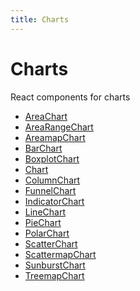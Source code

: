 ```yaml
---
title: Charts
---
```


# Charts

React components for charts

- [AreaChart](function.AreaChart.md)
- [AreaRangeChart](function.AreaRangeChart.md) <Badge type="beta" text="Beta" />
- [AreamapChart](function.AreamapChart.md)
- [BarChart](function.BarChart.md)
- [BoxplotChart](function.BoxplotChart.md)
- [Chart](function.Chart.md)
- [ColumnChart](function.ColumnChart.md)
- [FunnelChart](function.FunnelChart.md)
- [IndicatorChart](function.IndicatorChart.md)
- [LineChart](function.LineChart.md)
- [PieChart](function.PieChart.md)
- [PolarChart](function.PolarChart.md)
- [ScatterChart](function.ScatterChart.md)
- [ScattermapChart](function.ScattermapChart.md)
- [SunburstChart](function.SunburstChart.md)
- [TreemapChart](function.TreemapChart.md)
